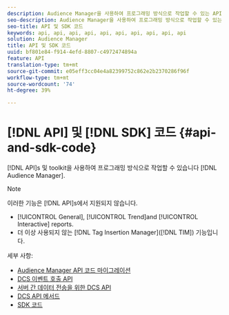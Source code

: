 ```yaml
---
description: Audience Manager을 사용하여 프로그래밍 방식으로 작업할 수 있는 API 및 툴킷
seo-description: Audience Manager을 사용하여 프로그래밍 방식으로 작업할 수 있는 API 및 툴킷
seo-title: API 및 SDK 코드
keywords: api, api, api, api, api, api, api, api, api, api
solution: Audience Manager
title: API 및 SDK 코드
uuid: bf801e84-f914-4efd-8807-c4972474894a
feature: API
translation-type: tm+mt
source-git-commit: e05eff3cc04e4a82399752c862e2b2370286f96f
workflow-type: tm+mt
source-wordcount: '74'
ht-degree: 39%

---
```



# [!DNL API] 및  [!DNL SDK] 코드  {#api-and-sdk-code}

[!DNL API]s 및 toolkit을 사용하여 프로그래밍 방식으로 작업할 수 있습니다 [!DNL Audience Manager].

>[!NOTE]
>
>이러한 기능은 [!DNL API]s에서 지원되지 않습니다.
>
>* [!UICONTROL General],  [!UICONTROL Trend]and  [!UICONTROL Interactive] reports.
>* 더 이상 사용되지 않는 [!DNL Tag Insertion Manager]([!DNL TIM]) 기능입니다.


세부 사항:

* [Audience Manager API 코드 마이그레이션](api-swagger-migration.md)
* [DCS 이벤트 호출 API](dcs-intro/dcs-event-calls/dcs-event-calls.md)
* [서버 간 데이터 전송을 위한 DCS API](dcs-intro/dcs-s2s/dcs-s2s.md)
* [DCS API 메서드](dcs-intro/dcs-api-reference/dcs-api-methods.md)
* [SDK 코드](/help/using/api/aam-sdk.md)
